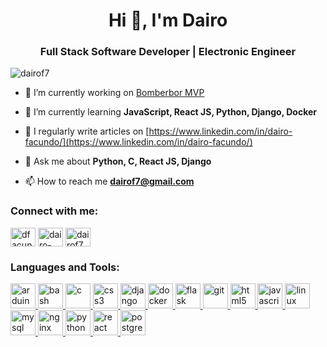 <h1 align="center">Hi 👋, I'm Dairo</h1>
<h3 align="center">Full Stack Software Developer | Electronic Engineer</h3>

<p align="left"> <img src="https://komarev.com/ghpvc/?username=dairof7&label=Profile%20views&color=0e75b6&style=flat" alt="dairof7" /> </p>

- 🔭 I’m currently working on [Bomberbor MVP](https://github.com/untalsebastianb/bomberbot_project)

- 🌱 I’m currently learning **JavaScript, React JS, Python, Django, Docker**

- 📝 I regularly write articles on [https://www.linkedin.com/in/dairo-facundo/](https://www.linkedin.com/in/dairo-facundo/)

- 💬 Ask me about **Python, C, React JS, Django**

- 📫 How to reach me **dairof7@gmail.com**

<h3 align="left">Connect with me:</h3>
<p align="left">
<a href="https://twitter.com/dfacundo2" target="blank"><img align="center" src="https://cdn.jsdelivr.net/npm/simple-icons@3.0.1/icons/twitter.svg" alt="dfacundo2" height="30" width="40" /></a>
<a href="https://linkedin.com/in/dairo-facundo" target="blank"><img align="center" src="https://cdn.jsdelivr.net/npm/simple-icons@3.0.1/icons/linkedin.svg" alt="dairo-facundo" height="30" width="40" /></a>
<a href="https://www.hackerrank.com/dairof7" target="blank"><img align="center" src="https://cdn.jsdelivr.net/npm/simple-icons@3.0.1/icons/hackerrank.svg" alt="dairof7" height="30" width="40" /></a>
</p>

<h3 align="left">Languages and Tools:</h3>
<p align="left"> <a href="https://www.arduino.cc/" target="_blank"> <img src="https://cdn.worldvectorlogo.com/logos/arduino-1.svg" alt="arduino" width="40" height="40"/> </a> <a href="https://www.gnu.org/software/bash/" target="_blank"> <img src="https://www.vectorlogo.zone/logos/gnu_bash/gnu_bash-icon.svg" alt="bash" width="40" height="40"/> </a> <a href="https://www.cprogramming.com/" target="_blank"> <img src="https://www.britefish.net/wp-content/uploads/2019/07/logo-c-1.png" alt="c" width="40" height="40"/> </a> <a href="https://www.w3schools.com/css/" target="_blank"> <img src="https://img.flaticon.com/icons/png/512/732/732190.png?size=1200x630f&pad=10,10,10,10&ext=png&bg=FFFFFFFF" alt="css3" width="40" height="40"/> </a> <a href="https://www.djangoproject.com/" target="_blank"> <img src="https://image.pngaaa.com/262/4152262-middle.png" alt="django" width="40" height="40"/> </a> <a href="https://www.docker.com/" target="_blank"> <img src="https://www.hypertechnologyweb.com/content/images/2019/05/docker-2.png" alt="docker" width="40" height="40"/> </a> <a href="https://flask.palletsprojects.com/" target="_blank"> <img src="https://img.icons8.com/ios/452/flask.png" alt="flask" width="40" height="40"/> </a> <a href="https://git-scm.com/" target="_blank"> <img src="https://cdn.worldvectorlogo.com/logos/git-icon.svg" alt="git" width="40" height="40"/> </a> <a href="https://www.w3.org/html/" target="_blank"> <img src="https://img.flaticon.com/icons/png/512/174/174854.png?size=1200x630f&pad=10,10,10,10&ext=png&bg=FFFFFFFF" alt="html5" width="40" height="40"/> </a> <a href="https://developer.mozilla.org/en-US/docs/Web/JavaScript" target="_blank"> <img src="https://cdn.iconscout.com/icon/free/png-256/javascript-2752148-2284965.png" alt="javascript" width="40" height="40"/> </a> <a href="https://www.linux.org/" target="_blank"> <img src="https://upload.wikimedia.org/wikipedia/commons/thumb/b/b0/NewTux.svg/1200px-NewTux.svg.png" alt="linux" width="40" height="40"/> </a> <a href="https://www.mysql.com/" target="_blank"> <img src="https://w7.pngwing.com/pngs/747/798/png-transparent-mysql-logo-mysql-database-web-development-computer-software-dolphin-marine-mammal-animals-text-thumbnail.png" alt="mysql" width="40" height="40"/> </a> <a href="https://www.nginx.com" target="_blank"> <img src="https://img.icons8.com/color/452/nginx.png" alt="nginx" width="40" height="40"/> </a> <a href="https://www.python.org" target="_blank"> <img src="https://upload.wikimedia.org/wikipedia/commons/thumb/c/c3/Python-logo-notext.svg/768px-Python-logo-notext.svg.png" alt="python" width="40" height="40"/> </a> <a href="https://reactjs.org/" target="_blank"> <img src="https://upload.wikimedia.org/wikipedia/commons/thumb/4/47/React.svg/1200px-React.svg.png" alt="react" width="40" height="40"/> </a> <a href="https://www.postgresql.org/" target="_blank"> <img src="https://upload.wikimedia.org/wikipedia/commons/thumb/2/29/Postgresql_elephant.svg/1200px-Postgresql_elephant.svg.png" alt="postgresql" width="40" height="40"/> </a> </p>

